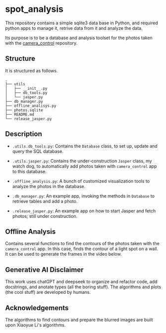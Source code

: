 # spot_analysis

This repository contains a simple sqlite3 data base in Python, and required python apps to manage it, retrive data from it and analyze the data. 

Its purpose is to be a database and analysis toolset for the photos taken with the [camera_control](https://github.com/luanviko/camera_control) repository.

## Structure

It is structured as follows.

```text
.
├── utils
│   ├── __init__.py 
│   ├── db_tools.py
│   └── jasper.py
├── db_manager.py
├── offline_analisys.py
├── photos.sqlite
├── README.md
└── release_jasper.py
```

## Description

* ```.utils.db_tools.py```: Contains the ```Database``` class, to set up, update and query the SQL database. 

* ```.utils.jasper.py```: Contains the under-construction ```Jasper``` class, my watch dog, to automatically add photos taken with ```camera_control``` app to this database.

* ```.offline_analysis.py```: A bunch of customized visualization tools to analyze the photos in the database.

* ```.db_manager.py```: An example app, invoking the methods in ```Database``` to retrieve tables and add a photo.

* ```.release_jasper.py```: An example app on how to start Jasper and fetch photos; still under construction.


## Offline Analysis

Contains several functions to find the contours of the photos taken with the ```camera_control``` app. In this case, finds the contour of a light spot on a wall. It can be used to generate the frames in the video below.

## Generative AI Disclaimer

This work uses chatGPT and deepseek to organize and refactor code, add docstrings, and anotate types (all the boring stuff). The algorithms and plots (the cool stuff) are developed by humans.


## Acknowledgements 

The algorithms to find contours and prepare the blurred images are built upon Xiaoyue Li's algorithms.